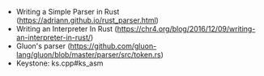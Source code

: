 - Writing a Simple Parser in Rust (https://adriann.github.io/rust_parser.html)
- Writing an Interpreter In Rust (https://chr4.org/blog/2016/12/09/writing-an-interpreter-in-rust/)
- Gluon's parser (https://github.com/gluon-lang/gluon/blob/master/parser/src/token.rs)
- Keystone: ks.cpp#ks_asm